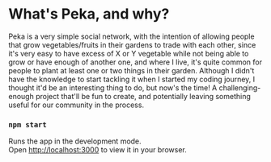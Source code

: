 # What's Peka, and why?

Peka is a very simple social network, with the intention of allowing people that grow vegetables/fruits in their gardens to trade with each other, since it's very easy to have excess of X or Y vegetable while not being able to grow or have enough of another one, and where I live, it's quite common for people to plant at least one or two things in their garden.
Although I didn't have the knowledge to start tackling it when I started my coding journey, I thought it'd be an interesting thing to do, but now's the time! A challenging-enough project that'll be fun to create, and potentially leaving something useful for our community in the process.

### `npm start`

Runs the app in the development mode.\
Open [http://localhost:3000](http://localhost:3000) to view it in your browser.
